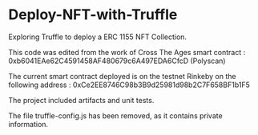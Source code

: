 # Deploy-NFT-with-Truffle

Exploring Truffle to deploy a ERC 1155 NFT Collection. 

This code was edited from the work of Cross The Ages smart contract : 0xb6041EAe62C4591458AF480679c6A497EDA6CfcD (Polyscan)

The current smart contract deployed is on the testnet Rinkeby on the following address : 0xCe2EE8746C98b3B9d25981d98b2C7F658BF1b1F5

The project included artifacts and unit tests. 

The file truffle-config.js has been removed, as it contains private information.
